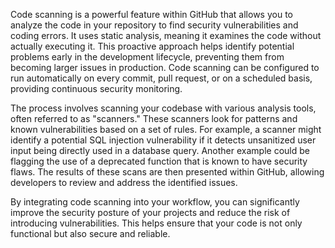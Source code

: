 Code scanning is a powerful feature within GitHub that allows you to analyze the code in your repository to find security vulnerabilities and coding errors. It uses static analysis, meaning it examines the code without actually executing it. This proactive approach helps identify potential problems early in the development lifecycle, preventing them from becoming larger issues in production. Code scanning can be configured to run automatically on every commit, pull request, or on a scheduled basis, providing continuous security monitoring.

The process involves scanning your codebase with various analysis tools, often referred to as "scanners." These scanners look for patterns and known vulnerabilities based on a set of rules. For example, a scanner might identify a potential SQL injection vulnerability if it detects unsanitized user input being directly used in a database query. Another example could be flagging the use of a deprecated function that is known to have security flaws. The results of these scans are then presented within GitHub, allowing developers to review and address the identified issues.

By integrating code scanning into your workflow, you can significantly improve the security posture of your projects and reduce the risk of introducing vulnerabilities. This helps ensure that your code is not only functional but also secure and reliable.